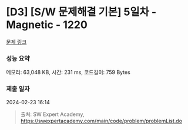 # [D3] [S/W 문제해결 기본] 5일차 - Magnetic - 1220 

[문제 링크](https://swexpertacademy.com/main/code/problem/problemDetail.do?contestProbId=AV14hwZqABsCFAYD) 

### 성능 요약

메모리: 63,048 KB, 시간: 231 ms, 코드길이: 759 Bytes

### 제출 일자

2024-02-23 16:14



> 출처: SW Expert Academy, https://swexpertacademy.com/main/code/problem/problemList.do